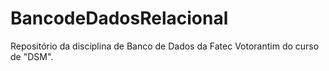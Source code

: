 # BancodeDadosRelacional
Repositório da disciplina de Banco de Dados da Fatec Votorantim do curso de "DSM".
